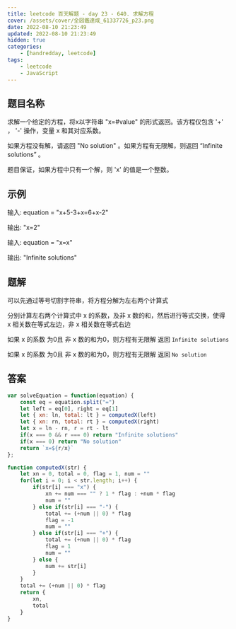 ```yaml
---
title: leetcode 百天解题 - day 23 - 640. 求解方程
cover: /assets/cover/全図鑑達成_61337726_p23.png
date: 2022-08-10 21:23:49
updated: 2022-08-10 21:23:49
hidden: true
categories:
    - [handredday, leetcode]
tags:
    - leetcode
    - JavaScript
---
```


## 题目名称

求解一个给定的方程，将x以字符串 "x=#value" 的形式返回。该方程仅包含 '+' ， '-' 操作，变量 x 和其对应系数。

如果方程没有解，请返回 "No solution" 。如果方程有无限解，则返回 “Infinite solutions” 。

题目保证，如果方程中只有一个解，则 'x' 的值是一个整数。

## 示例

输入: equation = "x+5-3+x=6+x-2"

输出: "x=2"

输入: equation = "x=x"

输出: "Infinite solutions"

## 题解

可以先通过等号切割字符串，将方程分解为左右两个计算式

分别计算左右两个计算式中 x 的系数，及非 x 数的和，然后进行等式交换，使得 x 相关数在等式左边，非 x 相关数在等式右边

如果 x 的系数 为0且 非 x 数的和为0，则方程有无限解 返回 `Infinite solutions`

如果 x 的系数 为0且 非 x 数的和为0，则方程有无限解 返回 `No solution`



## 答案

~~~js
var solveEquation = function(equation) {
    const eq = equation.split("=")
    let left = eq[0], right = eq[1]
    let { xn: ln, total: lt } = computedX(left)
    let { xn: rn, total: rt } = computedX(right)
    let x = ln - rn, r = rt - lt
    if(x === 0 && r === 0) return "Infinite solutions"
    if(x === 0) return "No solution"
    return `x=${r/x}`
};

function computedX(str) {
    let xn = 0, total = 0, flag = 1, num = ""
    for(let i = 0; i < str.length; i++) {
        if(str[i] === "x") {
            xn += num === "" ? 1 * flag : +num * flag
            num = ""
        } else if(str[i] === "-") {
            total += (+num || 0) * flag
            flag = -1
            num = ""
        } else if(str[i] === "+") {
            total += (+num || 0) * flag
            flag = 1
            num = ""
        } else {
            num += str[i]
        }
    }
    total += (+num || 0) * flag
    return {
        xn,
        total
    }
}
~~~



